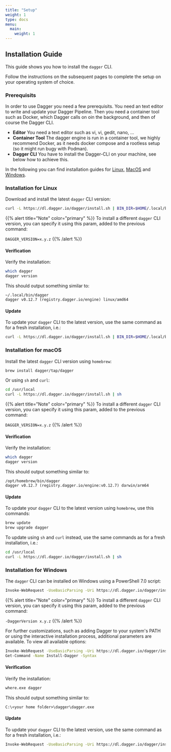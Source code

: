 ```yaml
---
title: "Setup"
weight: 1
type: docs
menu:
  main:
    weight: 1
---
```


## Installation Guide

This guide shows you how to install the `dagger` CLI.

Follow the instructions on the subsequent pages to complete the setup on your operating system of choice.


### Prerequisits

In order to use Dagger you need a few prerequisits. You need an text editor to write and update your Dagger Pipeline. Then you need a container tool such as Docker, which Dagger calls on oin the background, and then of course the Dagger CLI.

* **Editor** You need a text editor such as vi, vi, gedit, nano, ...
* **Container Tool** The dagger engine is run in a container tool, we highly recommend Docker, as it needs docker compose and a rootless setup (so it might run bugy with Podman).
* **Dagger CLI** You have to install the Dagger-CLI on your machine, see below how to achieve this.

In the following you can find installation guides for [Linux](#installation-for-linux), [MacOS](installation-for-macos) and [Windows](installation-for-windows). 


### Installation for Linux

Download and install the latest `dagger` CLI version:

```bash
curl -L https://dl.dagger.io/dagger/install.sh | BIN_DIR=$HOME/.local/bin sh
```

{{% alert title="Note" color="primary" %}}
To install a different `dagger` CLI version, you can specify it using this param, added to the previous command:

`DAGGER_VERSION=x.y.z`
{{% /alert %}}


#### Verification

Verify the installation:

```bash
which dagger
dagger version
```

This should output something similar to:

```
~/.local/bin/dagger
dagger v0.12.7 (registry.dagger.io/engine) linux/amd64
```


#### Update

To update your `dagger` CLI to the latest version, use the same command as for a fresh installation, i.e.:

```bash
curl -L https://dl.dagger.io/dagger/install.sh | BIN_DIR=$HOME/.local/bin sh
```


### Installation for macOS

Install the latest `dagger` CLI version using `homebrew`:

```bash
brew install dagger/tap/dagger
```

Or using `sh` and `curl`:

```bash
cd /usr/local
curl -L https://dl.dagger.io/dagger/install.sh | sh
```

{{% alert title="Note" color="primary" %}}
To install a different `dagger` CLI version, you can specify it using this param, added to the previous command:

`DAGGER_VERSION=x.y.z`
{{% /alert %}}


#### Verification

Verify the installation:

```bash
which dagger
dagger version
```

This should output something similar to:

```
/opt/homebrew/bin/dagger
dagger v0.12.7 (registry.dagger.io/engine:v0.12.7) darwin/arm64
```


#### Update

To update your `dagger` CLI to the latest version using `homebrew`, use this commands:

```bash
brew update
brew upgrade dagger
```

To update using `sh` and `curl` instead, use the same commands as for a fresh installation, i.e.:

```bash
cd /usr/local
curl -L https://dl.dagger.io/dagger/install.sh | sh
```


### Installation for Windows

The `dagger` CLI can be installed on Windows using a PowerShell 7.0 script:

```bash
Invoke-WebRequest -UseBasicParsing -Uri https://dl.dagger.io/dagger/install.ps1 | Invoke-Expression; Install-Dagger
```

{{% alert title="Note" color="primary" %}}
To install a different `dagger` CLI version, you can specify it using this param, added to the previous command:

`-DaggerVersion x.y.z`
{{% /alert %}}

For further customizations, such as adding Dagger to your system's PATH or using the interactive installation process,
additional parameters are available. To view all available options:

```bash
Invoke-WebRequest -UseBasicParsing -Uri https://dl.dagger.io/dagger/install.ps1 | Invoke-Expression;
Get-Command -Name Install-Dagger -Syntax
```


#### Verification

Verify the installation:

```bash
where.exe dagger
```

This should output something similar to:

```
C:\<your home folder>\dagger\dagger.exe
```


#### Update

To update your `dagger` CLI to the latest version, use the same command as for a fresh installation, i.e.:

```bash
Invoke-WebRequest -UseBasicParsing -Uri https://dl.dagger.io/dagger/install.ps1 | Invoke-Expression; Install-Dagger
```



